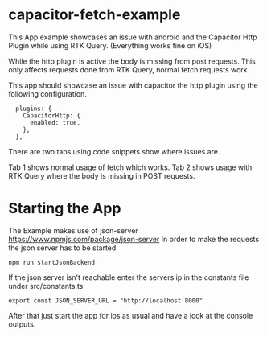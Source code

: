 # capacitor-fetch-example

This App example showcases an issue with android and the Capacitor Http Plugin while using RTK Query.
(Everything works fine on iOS)

While the http plugin is active the body is missing from post requests. This only affects requests done from RTK Query, normal fetch requests work.

This app should showcase an issue with capacitor the http plugin using the following configuration.

```
  plugins: {
    CapacitorHttp: {
      enabled: true,
    },
  },
```

There are two tabs using code snippets show where issues are.

Tab 1 shows normal usage of fetch which works.
Tab 2 shows usage with RTK Query where the body is missing in POST requests.

# Starting the App

The Example makes use of json-server https://www.npmjs.com/package/json-server
In order to make the requests the json server has to be started.

```
npm run startJsonBackend
```
If the json server isn't reachable enter the servers ip in the constants file under src/constants.ts

```
export const JSON_SERVER_URL = "http://localhost:8000"
```

After that just start the app for ios as usual and have a look at the console outputs.

